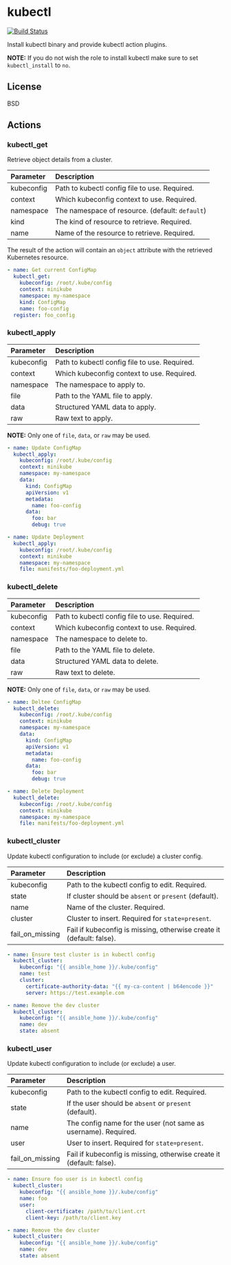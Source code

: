# kubectl

[![Build Status](https://travis-ci.org/joshbenner/ansible-role-kubectl.svg?branch=master)](https://travis-ci.org/joshbenner/ansible-role-kubectl)

Install kubectl binary and provide kubectl action plugins.

**NOTE:** If you do not wish the role to install kubectl make sure to set `kubectl_install` to `no`.

## License

BSD

## Actions

### kubectl_get

Retrieve object details from a cluster.

| Parameter  | Description                                     |
|:-----------|:------------------------------------------------|
| kubeconfig | Path to kubectl config file to use. Required.   |
| context    | Which kubeconfig context to use. Required.      |
| namespace  | The namespace of resource. (default: `default`) |
| kind       | The kind of resource to retrieve. Required.     |
| name       | Name of the resource to retrieve. Required.     |

The result of the action will contain an `object` attribute with the
retrieved Kubernetes resource.

```yaml
- name: Get current ConfigMap
  kubectl_get:
    kubeconfig: /root/.kube/config
    context: minikube
    namespace: my-namespace
    kind: ConfigMap
    name: foo-config
  register: foo_config
```

### kubectl_apply

| Parameter  | Description                                   |
|:-----------|:----------------------------------------------|
| kubeconfig | Path to kubectl config file to use. Required. |
| context    | Which kubeconfig context to use. Required.    |
| namespace  | The namespace to apply to.                    |
| file       | Path to the YAML file to apply.               |
| data       | Structured YAML data to apply.                |
| raw        | Raw text to apply.                            |

**NOTE:** Only one of `file`, `data`, or `raw` may be used.

```yaml
- name: Update ConfigMap
  kubectl_apply:
    kubeconfig: /root/.kube/config
    context: minikube
    namespace: my-namespace
    data:
      kind: ConfigMap
      apiVersion: v1
      metadata:
        name: foo-config
      data:
        foo: bar
        debug: true

- name: Update Deployment
  kubectl_apply:
    kubeconfig: /root/.kube/config
    context: minikube
    namespace: my-namespace
    file: manifests/foo-deployment.yml
```

### kubectl_delete

| Parameter  | Description                                   |
|:-----------|:----------------------------------------------|
| kubeconfig | Path to kubectl config file to use. Required. |
| context    | Which kubeconfig context to use. Required.    |
| namespace  | The namespace to delete to.                    |
| file       | Path to the YAML file to delete.               |
| data       | Structured YAML data to delete.                |
| raw        | Raw text to delete.                            |

**NOTE:** Only one of `file`, `data`, or `raw` may be used.

```yaml
- name: Deltee ConfigMap
  kubectl_delete:
    kubeconfig: /root/.kube/config
    context: minikube
    namespace: my-namespace
    data:
      kind: ConfigMap
      apiVersion: v1
      metadata:
        name: foo-config
      data:
        foo: bar
        debug: true

- name: Delete Deployment
  kubectl_delete:
    kubeconfig: /root/.kube/config
    context: minikube
    namespace: my-namespace
    file: manifests/foo-deployment.yml
```

### kubectl_cluster

Update kubectl configuration to include (or exclude) a cluster config.

| Parameter       | Description                                                          |
|:----------------|:---------------------------------------------------------------------|
| kubeconfig      | Path to the kubectl config to edit. Required.                        |
| state           | If cluster should be `absent` or `present` (default).                |
| name            | Name of the cluster. Required.                                       |
| cluster         | Cluster to insert. Required for `state=present`.                     |
| fail_on_missing | Fail if kubeconfig is missing, otherwise create it (default: false). |

```yaml
- name: Ensure test cluster is in kubectl config
  kubectl_cluster:
    kubeconfig: "{{ ansible_home }}/.kube/config"
    name: test
    cluster:
      certificate-authority-data: "{{ my-ca-content | b64encode }}"
      server: https://test.example.com

- name: Remove the dev cluster
  kubectl_cluster:
    kubeconfig: "{{ ansible_home }}/.kube/config"
    name: dev
    state: absent
```

### kubectl_user

Update kubectl configuration to include (or exclude) a user.

| Parameter       | Description                                                          |
|:----------------|:---------------------------------------------------------------------|
| kubeconfig      | Path to the kubectl config to edit. Required.                        |
| state           | If the user should be `absent` or `present` (default).               |
| name            | The config name for the user (not same as username). Required.       |
| user            | User to insert. Required for `state=present`.                        |
| fail_on_missing | Fail if kubeconfig is missing, otherwise create it (default: false). |


```yaml
- name: Ensure foo user is in kubectl config
  kubectl_cluster:
    kubeconfig: "{{ ansible_home }}/.kube/config"
    name: foo
    user:
      client-certificate: /path/to/client.crt
      client-key: /path/to/client.key

- name: Remove the dev cluster
  kubectl_cluster:
    kubeconfig: "{{ ansible_home }}/.kube/config"
    name: dev
    state: absent
```
